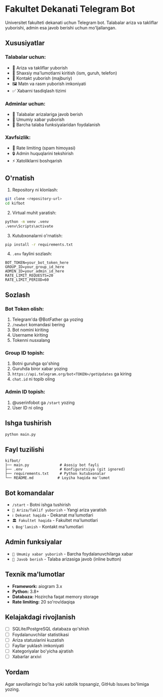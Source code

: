 # Fakultet Dekanati Telegram Bot

Universitet fakulteti dekanati uchun Telegram bot. Talabalar ariza va takliflar yuborishi, admin esa javob berishi uchun mo'ljallangan.

## Xususiyatlar

### Talabalar uchun:
- 📝 Ariza va takliflar yuborish
- 👤 Shaxsiy ma'lumotlarni kiritish (ism, guruh, telefon)
- 📱 Kontakt yuborish (majburiy)
- 🖼️ Matn va rasm yuborish imkoniyati
- ✅ Xabarni tasdiqlash tizimi

### Adminlar uchun:
- 💬 Talabalar arizalariga javob berish
- 📢 Umumiy xabar yuborish
- 🔧 Barcha talaba funksiyalaridan foydalanish

### Xavfsizlik:
- 🚫 Rate limiting (spam himoyasi)
- 🔒 Admin huquqlarini tekshirish
- ⚡ Xatoliklarni boshqarish

## O'rnatish

1. Repository ni klonlash:
```bash
git clone <repository-url>
cd kifbot
```

2. Virtual muhit yaratish:
```bash
python -m venv .venv
.venv\Scripts\activate
```

3. Kutubxonalarni o'rnatish:
```bash
pip install -r requirements.txt
```

4. `.env` faylini sozlash:
```env
BOT_TOKEN=your_bot_token_here
GROUP_ID=your_group_id_here  
ADMIN_ID=your_admin_id_here
RATE_LIMIT_REQUESTS=20
RATE_LIMIT_PERIOD=60
```

## Sozlash

### Bot Token olish:
1. Telegram'da @BotFather ga yozing
2. `/newbot` komandasi bering
3. Bot nomini kiriting
4. Username kiriting
5. Tokenni nusxalang

### Group ID topish:
1. Botni guruhga qo'shing
2. Guruhda biror xabar yozing
3. `https://api.telegram.org/bot<TOKEN>/getUpdates` ga kiring
4. `chat.id` ni topib oling

### Admin ID topish:
1. @userinfobot ga `/start` yozing
2. User ID ni oling

## Ishga tushirish

```bash
python main.py
```

## Fayl tuzilishi

```
kifbot/
├── main.py              # Asosiy bot fayli
├── .env                 # Konfiguratsiya (git ignored)
├── requirements.txt     # Python kutubxonalar
└── README.md           # Loyiha haqida ma'lumot
```

## Bot komandalar

- `/start` - Botni ishga tushirish
- `📝 Ariza/Taklif yuborish` - Yangi ariza yaratish
- `ℹ️ Dekanat haqida` - Dekanat ma'lumotlari
- `🏛️ Fakultet haqida` - Fakultet ma'lumotlari
- `📞 Bog'lanish` - Kontakt ma'lumotlari

## Admin funksiyalar

- `📢 Umumiy xabar yuborish` - Barcha foydalanuvchilarga xabar
- `💬 Javob berish` - Talaba arizasiga javob (inline button)

## Texnik ma'lumotlar

- **Framework:** aiogram 3.x
- **Python:** 3.8+
- **Databaza:** Hozircha faqat memory storage
- **Rate limiting:** 20 so'rov/daqiqa

## Kelajakdagi rivojlanish

- [ ] SQLite/PostgreSQL databaza qo'shish
- [ ] Foydalanuvchilar statistikasi
- [ ] Ariza statuslarini kuzatish
- [ ] Fayllar yuklash imkoniyati
- [ ] Kategoriyalar bo'yicha ajratish
- [ ] Xabarlar arxivi

## Yordam

Agar savollaringiz bo'lsa yoki xatolik topsangiz, GitHub Issues bo'limiga yozing.
